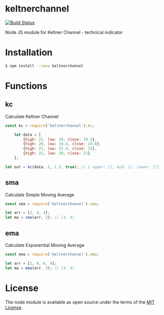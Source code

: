 # keltnerchannel

[![Build Status](https://travis-ci.org/cpankaj/keltnerchannel.svg?branch=master)](https://travis-ci.org/cpankaj/keltnerchannel)

Node JS module for Keltner Channel - technical indicator

# Installation
```sh
$ npm install --save keltnerchannel
```

# Functions

## kc

Calculate Keltner Channel

```javascript
const kc = require('keltnerchannel').kc;

    let data = [
        {high: 21, low: 19, close: 19.5},
        {high: 20, low: 19.4, close: 19.8},
        {high: 23, low: 21.4, close: 22},
        {high: 22, low: 20, close: 21}
    ];

let out = kc(data, 2, 1.5, true); // { upper: [], mid: [], lower: []}
```

## sma

Calculate Simple Moving Average

```javascript
const sma = require('keltnerchannel').sma;

let arr = [2, 4, 4];
let ma = sma(arr, 2); // [3, 4]
```

## ema

Calculate Exponential Moving Average

```javascript
const ema = require('keltnerchannel').ema;

let arr = [2, 4, 6, 4];
let ma = ema(arr, 3); // [4, 4]
```

# License
The node module is available as open source under the terms of the [MIT License](http://opensource.org/licenses/MIT).
